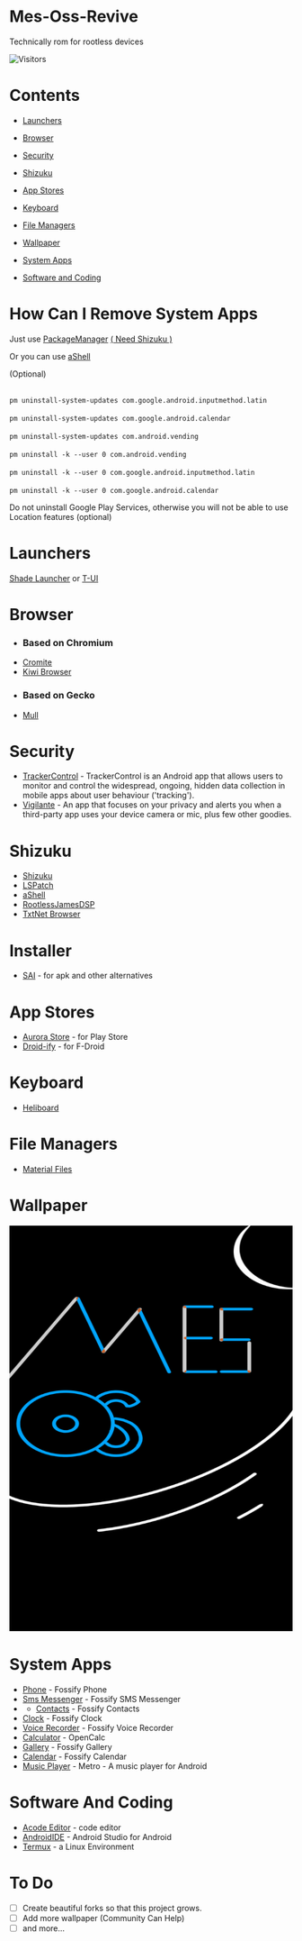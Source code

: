 # Mes-Oss-Revive
Technically rom for rootless devices

![Visitors](https://api.visitorbadge.io/api/visitors?path=https%3A%2F%2Fgithub.com%2Fomerrace%2FMes-Oss-Revive%3Ftab%3Dreadme-ov-file&label=VISITORS&countColor=%23263759)

# Contents
- [Launchers](#launchers)

- [Browser](#browser)

- [Security](#security)

- [Shizuku](#shizuku)

- [App Stores](#app-stores)

- [Keyboard](#keyboard)

- [File Managers](#file-managers)

- [Wallpaper](#wallpaper)

- [System Apps](#system-apps)

- [Software and Coding](#software-and-coding)

# How Can I Remove System Apps 

Just use [PackageManager](https://github.com/SmartPack/PackageManager) <a href="#shizuku"> ( Need Shizuku )</a>

Or you can use [aShell](#shizuku)

(Optional)
```

pm uninstall-system-updates com.google.android.inputmethod.latin

pm uninstall-system-updates com.google.android.calendar

pm uninstall-system-updates com.android.vending

pm uninstall -k --user 0 com.android.vending

pm uninstall -k --user 0 com.google.android.inputmethod.latin

pm uninstall -k --user 0 com.google.android.calendar
```

Do not uninstall Google Play Services, otherwise you will not be able to use Location features (optional)

# Launchers
[Shade Launcher](https://github.com/amirzaidi/Shade) or [T-UI](https://github.com/fandreuz/TUI-ConsoleLauncher)
 

# Browser
- ### Based on Chromium
- [Cromite](https://github.com/uazo/cromite)
- [Kiwi Browser](https://github.com/kiwibrowser/src.next)
- ### Based on Gecko
- [Mull](https://gitlab.com/divested-mobile/mull-fenix)

# Security
- [TrackerControl](https://github.com/TrackerControl/tracker-control-android) - TrackerControl is an Android app that allows users to monitor and control the widespread, ongoing, hidden data collection in mobile apps about user behaviour ('tracking').
- [Vigilante](https://github.com/FunkyMuse/Vigilante) - An app that focuses on your privacy and alerts you when a third-party app uses your device camera or mic, plus few other goodies.

# Shizuku
- [Shizuku](https://github.com/RikkaApps/Shizuku)
- [LSPatch](https://github.com/LSPosed/LSPatch)
- [aShell](https://gitlab.com/sunilpaulmathew/ashell)
- [RootlessJamesDSP](https://github.com/ThePBone/RootlessJamesDSP)
- [TxtNet Browser](https://github.com/lukeaschenbrenner/TxtNet-Browser)

# Installer
- [SAI](https://github.com/Aefyr/SAI) - for apk and other alternatives

# App Stores
- [Aurora Store](https://gitlab.com/AuroraOSS/AuroraStore) - for Play Store
- [Droid-ify](https://github.com/Droid-ify/client) - for F-Droid

# Keyboard
- [Heliboard](https://github.com/Helium314/HeliBoard)

# File Managers 
- [Material Files](https://github.com/zhanghai/MaterialFiles)

# Wallpaper
<a href="/wallpaper.png">
   <img src="wallpaper.png" alt="wallpaper" width="1520" height="720">
</a>

# System Apps
- [Phone](https://github.com/FossifyOrg/Phone) - Fossify Phone
- [Sms Messenger](https://github.com/FossifyOrg/Messages) - Fossify SMS Messenger
- - [Contacts](https://github.com/FossifyOrg/Contacts) - Fossify Contacts
- [Clock](https://github.com/FossifyOrg/Clock) - Fossify Clock
- [Voice Recorder](https://github.com/FossifyOrg/Voice-Recorder) - Fossify Voice Recorder
- [Calculator](https://github.com/Darkempire78/OpenCalc) - OpenCalc
- [Gallery](https://github.com/FossifyOrg/Gallery) - Fossify Gallery
- [Calendar](https://github.com/FossifyOrg/Calendar) - Fossify Calendar
- [Music Player](https://github.com/MuntashirAkon/Metro) - Metro - A music player for Android

# Software And Coding
- [Acode Editor](https://github.com/deadlyjack/Acode) - code editor
- [AndroidIDE](https://github.com/AndroidIDEOfficial/AndroidIDE) - Android Studio for Android
- [Termux](https://github.com/termux/termux-app) - a Linux Environment

# To Do
- [ ] Create beautiful forks so that this project grows.
- [ ] Add more wallpaper (Community Can Help)
- [ ] and more...
